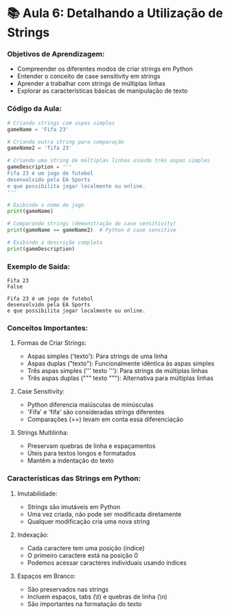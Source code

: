 # 📚 Aula 6: Detalhando a Utilização de Strings

### Objetivos de Aprendizagem:

- Compreender os diferentes modos de criar strings em Python
- Entender o conceito de case sensitivity em strings
- Aprender a trabalhar com strings de múltiplas linhas
- Explorar as características básicas de manipulação de texto

### Código da Aula:

```python
# Criando strings com aspas simples
gameName = 'Fifa 23'

# Criando outra string para comparação
gameName2 = 'fifa 23'

# Criando uma string de múltiplas linhas usando três aspas simples
gameDescription = '''
Fifa 23 é um jogo de futebol
desenvolvido pela EA Sports
e que possibilita jogar localmente ou online.
'''

# Exibindo o nome do jogo
print(gameName)

# Comparando strings (demonstração de case sensitivity)
print(gameName == gameName2)  # Python é case sensitive

# Exibindo a descrição completa
print(gameDescription)
```

### Exemplo de Saída:

```
Fifa 23
False

Fifa 23 é um jogo de futebol
desenvolvido pela EA Sports
e que possibilita jogar localmente ou online.
```

### Conceitos Importantes:

1. Formas de Criar Strings:

   - Aspas simples ('texto'): Para strings de uma linha
   - Aspas duplas ("texto"): Funcionalmente idêntica às aspas simples
   - Três aspas simples (''' texto '''): Para strings de múltiplas linhas
   - Três aspas duplas (""" texto """): Alternativa para múltiplas linhas

2. Case Sensitivity:

   - Python diferencia maiúsculas de minúsculas
   - 'Fifa' e 'fifa' são consideradas strings diferentes
   - Comparações (==) levam em conta essa diferenciação

3. Strings Multilinha:
   - Preservam quebras de linha e espaçamentos
   - Úteis para textos longos e formatados
   - Mantêm a indentação do texto

### Características das Strings em Python:

1. Imutabilidade:

   - Strings são imutáveis em Python
   - Uma vez criada, não pode ser modificada diretamente
   - Qualquer modificação cria uma nova string

2. Indexação:

   - Cada caractere tem uma posição (índice)
   - O primeiro caractere está na posição 0
   - Podemos acessar caracteres individuais usando índices

3. Espaços em Branco:
   - São preservados nas strings
   - Incluem espaços, tabs (\t) e quebras de linha (\n)
   - São importantes na formatação do texto
